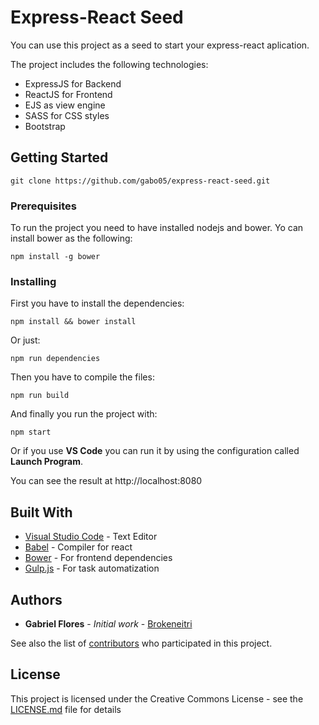 # Express-React Seed

You can use this project as a seed to start your express-react aplication.

The project includes the following technologies:
- ExpressJS for Backend
- ReactJS for Frontend
- EJS as view engine
- SASS for CSS styles
- Bootstrap

## Getting Started
```
git clone https://github.com/gabo05/express-react-seed.git
```
### Prerequisites

To run the project you need to have installed nodejs and bower. Yo can install bower as the following:

```
npm install -g bower
```
### Installing

First you have to install the dependencies:

```
npm install && bower install
```
Or just:
```
npm run dependencies
```
Then you have to compile the files:

```
npm run build
```

And finally you run the project with:

```
npm start
```
Or if you use **VS Code** you can run it by using the configuration called **Launch Program**.

You can see the result at http://localhost:8080

## Built With

* [Visual Studio Code](https://code.visualstudio.com/) - Text Editor
* [Babel](https://babeljs.io/) - Compiler for react
* [Bower](https://bower.io/) - For frontend dependencies
* [Gulp.js](https://gulpjs.com/) - For task automatization

## Authors

* **Gabriel Flores** - *Initial work* - [Brokeneitri](https://brokeneitri.com)

See also the list of [contributors](https://github.com/gabo05/express-react-seed/graphs/contributors) who participated in this project.

## License

This project is licensed under the Creative Commons License - see the [LICENSE.md](LICENSE.md) file for details